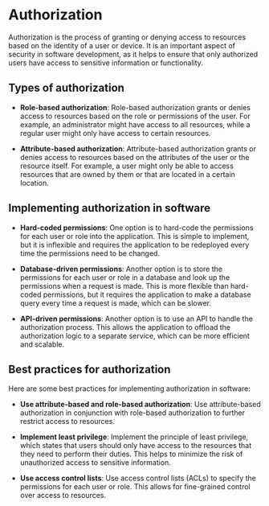 # Authorization

Authorization is the process of granting or denying access to resources based on the identity of a user or device. It is an important aspect of security in software development, as it helps to ensure that only authorized users have access to sensitive information or functionality.

## Types of authorization

- **Role-based authorization**: Role-based authorization grants or denies access to resources based on the role or permissions of the user. For example, an administrator might have access to all resources, while a regular user might only have access to certain resources.

- **Attribute-based authorization**: Attribute-based authorization grants or denies access to resources based on the attributes of the user or the resource itself. For example, a user might only be able to access resources that are owned by them or that are located in a certain location.

## Implementing authorization in software

- **Hard-coded permissions**: One option is to hard-code the permissions for each user or role into the application. This is simple to implement, but it is inflexible and requires the application to be redeployed every time the permissions need to be changed.

- **Database-driven permissions**: Another option is to store the permissions for each user or role in a database and look up the permissions when a request is made. This is more flexible than hard-coded permissions, but it requires the application to make a database query every time a request is made, which can be slower.

- **API-driven permissions**: Another option is to use an API to handle the authorization process. This allows the application to offload the authorization logic to a separate service, which can be more efficient and scalable.

## Best practices for authorization

Here are some best practices for implementing authorization in software:

- **Use attribute-based and role-based authorization**: Use attribute-based authorization in conjunction with role-based authorization to further restrict access to resources.

- **Implement least privilege**: Implement the principle of least privilege, which states that users should only have access to the resources that they need to perform their duties. This helps to minimize the risk of unauthorized access to sensitive information.

- **Use access control lists**: Use access control lists (ACLs) to specify the permissions for each user or role. This allows for fine-grained control over access to resources.
